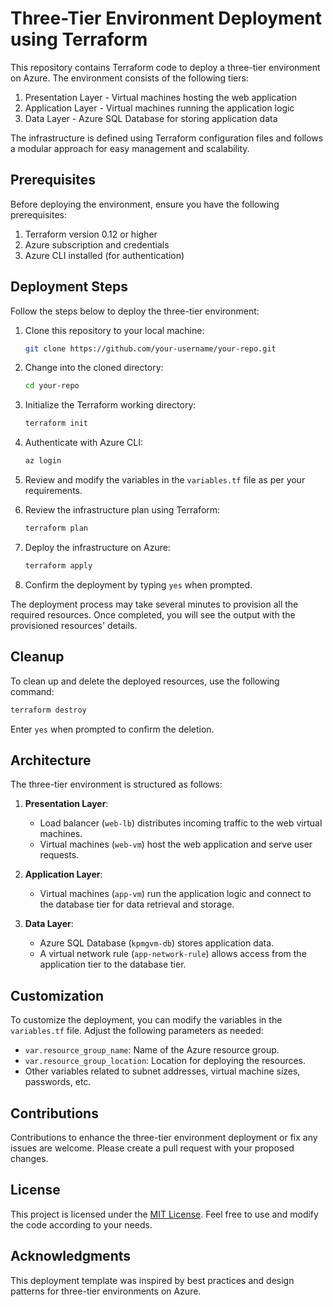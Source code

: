 # Three-Tier Environment Deployment using Terraform

This repository contains Terraform code to deploy a three-tier environment on Azure. The environment consists of the following tiers:

1. Presentation Layer - Virtual machines hosting the web application
2. Application Layer - Virtual machines running the application logic
3. Data Layer - Azure SQL Database for storing application data

The infrastructure is defined using Terraform configuration files and follows a modular approach for easy management and scalability.

## Prerequisites

Before deploying the environment, ensure you have the following prerequisites:

1. Terraform version 0.12 or higher
2. Azure subscription and credentials
3. Azure CLI installed (for authentication)

## Deployment Steps

Follow the steps below to deploy the three-tier environment:

1. Clone this repository to your local machine:

   ```bash
   git clone https://github.com/your-username/your-repo.git
   ```

2. Change into the cloned directory:

   ```bash
   cd your-repo
   ```

3. Initialize the Terraform working directory:

   ```bash
   terraform init
   ```

4. Authenticate with Azure CLI:

   ```bash
   az login
   ```

5. Review and modify the variables in the `variables.tf` file as per your requirements.

6. Review the infrastructure plan using Terraform:

   ```bash
   terraform plan
   ```

7. Deploy the infrastructure on Azure:

   ```bash
   terraform apply
   ```

8. Confirm the deployment by typing `yes` when prompted.

The deployment process may take several minutes to provision all the required resources. Once completed, you will see the output with the provisioned resources' details.

## Cleanup

To clean up and delete the deployed resources, use the following command:

```bash
terraform destroy
```

Enter `yes` when prompted to confirm the deletion.

## Architecture

The three-tier environment is structured as follows:

1. **Presentation Layer**:
   - Load balancer (`web-lb`) distributes incoming traffic to the web virtual machines.
   - Virtual machines (`web-vm`) host the web application and serve user requests.

2. **Application Layer**:
   - Virtual machines (`app-vm`) run the application logic and connect to the database tier for data retrieval and storage.

3. **Data Layer**:
   - Azure SQL Database (`kpmgvm-db`) stores application data.
   - A virtual network rule (`app-network-rule`) allows access from the application tier to the database tier.

## Customization

To customize the deployment, you can modify the variables in the `variables.tf` file. Adjust the following parameters as needed:

- `var.resource_group_name`: Name of the Azure resource group.
- `var.resource_group_location`: Location for deploying the resources.
- Other variables related to subnet addresses, virtual machine sizes, passwords, etc.

## Contributions

Contributions to enhance the three-tier environment deployment or fix any issues are welcome. Please create a pull request with your proposed changes.

## License

This project is licensed under the [MIT License](LICENSE). Feel free to use and modify the code according to your needs.

## Acknowledgments

This deployment template was inspired by best practices and design patterns for three-tier environments on Azure.